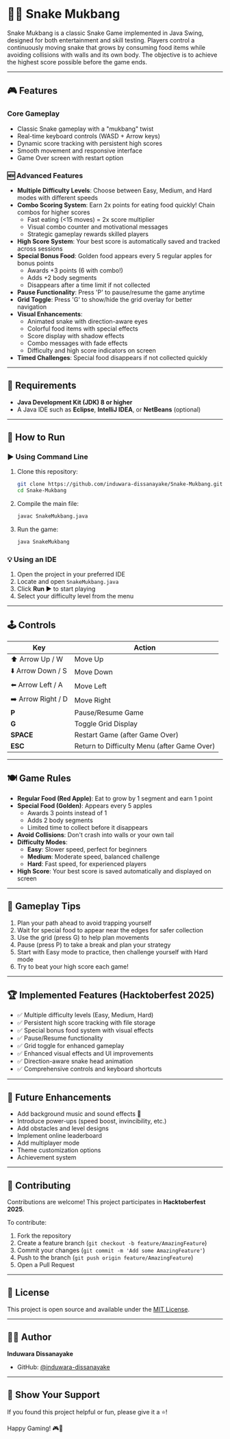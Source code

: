# 🐍🍜 Snake Mukbang

Snake Mukbang is a classic Snake Game implemented in Java Swing, designed for both entertainment and skill testing.
Players control a continuously moving snake that grows by consuming food items while avoiding collisions with walls and its own body.
The objective is to achieve the highest score possible before the game ends.

---

## 🎮 Features

### Core Gameplay

- Classic Snake gameplay with a "mukbang" twist
- Real-time keyboard controls (WASD + Arrow keys)
- Dynamic score tracking with persistent high scores
- Smooth movement and responsive interface
- Game Over screen with restart option

### 🆕 Advanced Features

- **Multiple Difficulty Levels**: Choose between Easy, Medium, and Hard modes with different speeds
- **Combo Scoring System**: Earn 2x points for eating food quickly! Chain combos for higher scores
  - Fast eating (<15 moves) = 2x score multiplier
  - Visual combo counter and motivational messages
  - Strategic gameplay rewards skilled players
- **High Score System**: Your best score is automatically saved and tracked across sessions
- **Special Bonus Food**: Golden food appears every 5 regular apples for bonus points
  - Awards +3 points (6 with combo!)
  - Adds +2 body segments
  - Disappears after a time limit if not collected
- **Pause Functionality**: Press 'P' to pause/resume the game anytime
- **Grid Toggle**: Press 'G' to show/hide the grid overlay for better navigation
- **Visual Enhancements**:
  - Animated snake with direction-aware eyes
  - Colorful food items with special effects
  - Score display with shadow effects
  - Combo messages with fade effects
  - Difficulty and high score indicators on screen
- **Timed Challenges**: Special food disappears if not collected quickly

---

## 🧩 Requirements

- **Java Development Kit (JDK) 8 or higher**
- A Java IDE such as **Eclipse**, **IntelliJ IDEA**, or **NetBeans** (optional)

---

## 🚀 How to Run

### ▶️ Using Command Line

1. Clone this repository:

   ```bash
   git clone https://github.com/induwara-dissanayake/Snake-Mukbang.git
   cd Snake-Mukbang
   ```

2. Compile the main file:

   ```bash
   javac SnakeMukbang.java
   ```

3. Run the game:

   ```bash
   java SnakeMukbang
   ```

### 💡 Using an IDE

1. Open the project in your preferred IDE
2. Locate and open `SnakeMukbang.java`
3. Click **Run ▶️** to start playing
4. Select your difficulty level from the menu

---

## 🕹️ Controls

| Key                | Action                                      |
| ------------------ | ------------------------------------------- |
| ⬆️ Arrow Up / W    | Move Up                                     |
| ⬇️ Arrow Down / S  | Move Down                                   |
| ⬅️ Arrow Left / A  | Move Left                                   |
| ➡️ Arrow Right / D | Move Right                                  |
| **P**              | Pause/Resume Game                           |
| **G**              | Toggle Grid Display                         |
| **SPACE**          | Restart Game (after Game Over)              |
| **ESC**            | Return to Difficulty Menu (after Game Over) |

---

## 🍽️ Game Rules

- **Regular Food (Red Apple)**: Eat to grow by 1 segment and earn 1 point
- **Special Food (Golden)**: Appears every 5 apples
  - Awards 3 points instead of 1
  - Adds 2 body segments
  - Limited time to collect before it disappears
- **Avoid Collisions**: Don't crash into walls or your own tail
- **Difficulty Modes**:
  - **Easy**: Slower speed, perfect for beginners
  - **Medium**: Moderate speed, balanced challenge
  - **Hard**: Fast speed, for experienced players
- **High Score**: Your best score is saved automatically and displayed on screen

---

## 🎯 Gameplay Tips

1. Plan your path ahead to avoid trapping yourself
2. Wait for special food to appear near the edges for safer collection
3. Use the grid (press G) to help plan movements
4. Pause (press P) to take a break and plan your strategy
5. Start with Easy mode to practice, then challenge yourself with Hard mode
6. Try to beat your high score each game!

---

## 🏆 Implemented Features (Hacktoberfest 2025)

- ✅ Multiple difficulty levels (Easy, Medium, Hard)
- ✅ Persistent high score tracking with file storage
- ✅ Special bonus food system with visual effects
- ✅ Pause/Resume functionality
- ✅ Grid toggle for enhanced gameplay
- ✅ Enhanced visual effects and UI improvements
- ✅ Direction-aware snake head animation
- ✅ Comprehensive controls and keyboard shortcuts

---

## 🔮 Future Enhancements

- Add background music and sound effects 🎵
- Introduce power-ups (speed boost, invincibility, etc.)
- Add obstacles and level designs
- Implement online leaderboard
- Add multiplayer mode
- Theme customization options
- Achievement system

---

## 🤝 Contributing

Contributions are welcome! This project participates in **Hacktoberfest 2025**.

To contribute:

1. Fork the repository
2. Create a feature branch (`git checkout -b feature/AmazingFeature`)
3. Commit your changes (`git commit -m 'Add some AmazingFeature'`)
4. Push to the branch (`git push origin feature/AmazingFeature`)
5. Open a Pull Request

---

## 📜 License

This project is open source and available under the [MIT License](LICENSE).

---

## 👨‍💻 Author

**Induwara Dissanayake**

- GitHub: [@induwara-dissanayake](https://github.com/induwara-dissanayake)

---

## 🌟 Show Your Support

If you found this project helpful or fun, please give it a ⭐️!

Happy Gaming! 🎮🐍
